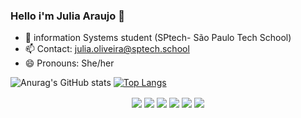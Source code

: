 ### Hello i'm Julia Araujo 👋
- 🌱 information Systems student (SPtech- São Paulo Tech School)
- 📫 Contact: julia.oliveira@sptech.school 
-  😄 Pronouns: She/her

![Anurag's GitHub stats](https://github-readme-stats.vercel.app/api?username=JuliaAraujoOliveira&show&countprivate=true&icons=true&theme=material-palenight)
[![Top Langs](https://github-readme-stats.vercel.app/api/top-langs/?username=JuliaAraujoOliveira&countprivate=true&layout=compact&show_icons=true&theme=material-palenight)](https://github.com/anuraghazra/github-readme-stats)
 <center>  <div>
     <img align="center" src="https://icongr.am/devicon/css3-original.svg?size=50&color=60307e">
     <img align="center" src="https://icongr.am/devicon/html5-original.svg?size=50&color=60307e">
     <img  align="center" src="https://icongr.am/devicon/javascript-plain.svg?size=50&color=60307e">
     <img  align="center" src="https://icongr.am/devicon/java-original.svg?size=50&color=60307e">
     <img  align="center" src="https://icongr.am/devicon/mysql-original.svg?size=50&color=60307e">
     <img  align="center"src="https://icongr.am/devicon/git-original.svg?size=50&color=60307e">
 </div></center>

<!--
**JuliaAraujoOliveira/JuliaAraujoOliveira** is a ✨ _special_ ✨ repository because its `README.md` (this file) appears on your GitHub profile.

Here are some ideas to get you started:

- 🔭 I’m currently working on ...
- 🌱 I’m currently learning ...
- 👯 I’m looking to collaborate on ...
- 🤔 I’m looking for help with ...
- 💬 Ask me about ...
- 📫 Contate-me no email: julia.oliveira@sptech.school
- 😄 Pronouns: ...
- ⚡ Fun fact: ...
-->
